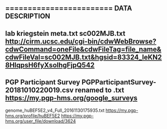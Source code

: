 

========================
DATA DESCRIPTION
--------
lab	kriegstein
meta.txt
sc002MJB.txt
http://cirm.ucsc.edu/cgi-bin/cdwWebBrowse?cdwCommand=oneFile&cdwFileTag=file_name&cdwFileVal=sc002MJB.txt&hgsid=83324_leKN28HlqpsH6fyXsolhgFjpQ542
------
PGP Participant Survey
PGPParticipantSurvey-20181010220019.csv renamed to .txt
https://my.pgp-hms.org/google_surveys
-----------
genome_huBEF5E2_v4_Full_20161130175935.txt
https://my.pgp-hms.org/profile/huBEF5E2
https://my.pgp-hms.org/user_file/download/3624
